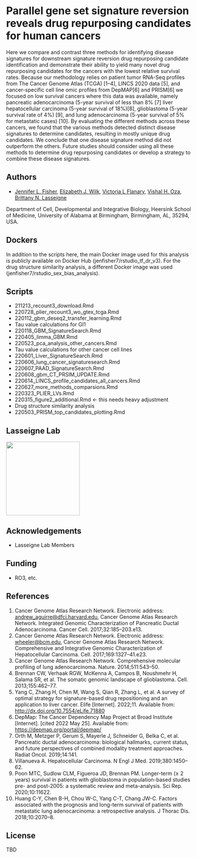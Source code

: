 
# Parallel gene set signature reversion reveals drug repurposing candidates for human cancers

Here we compare and contrast three methods for identifying disease signatures for downstream signature reversion drug repurposing candidate identification and demonstrate their ability to yield many novel drug repurposing candidates for the cancers with the lowest relative survival rates. Because our methodology relies on patient tumor RNA-Seq profiles from The Cancer Genome Atlas (TCGA) [1–4], LINCS 2020 data [5], and cancer-specific cell line omic profiles from DepMAP[6] and PRISM[6] we focused on low survival cancers where this data was available, namely pancreatic adenocarcinoma (5-year survival of less than 8% [7] liver hepatocellular carcinoma (5-year survival of 18%)[8], glioblastoma (5-year survival rate of 4%) [9], and lung adenocarcinoma (5-year survival of 5% for metastatic cases) [10]. By evaluating the different methods across these cancers, we found that the various methods detected distinct disease signatures to determine candidates, resulting in mostly unique drug candidates. We conclude that one disease signature method did not outperform the others. Future studies should consider using all these methods to determine drug repurposing candidates or develop a strategy to combine these disease signatures.


## Authors

- [Jennifer L. Fisher](https://www.github.com/JenFisher7), [Elizabeth J. Wilk](), [Victoria L Flanary](), [Vishal H. Oza](), [Brittany N. Lasseigne]()

Department of Cell, Developmental and Integrative Biology, Heersink School of Medicine, University of Alabama at Birmingham, Birmingham, AL, 35294, USA.

## Dockers
In addition to the scripts here, the main Docker image used for this analysis is publicly available on Docker Hub (jenfisher7/rstudio_tf_dr_v3). For the drug structure similarity analysis, a different Docker image was used (jenfisher7/rstudio_sex_bias_analysis).

## Scripts

- 211213_recount3_download.Rmd
- 220728_plier_recount3_wo_gtex_tcga.Rmd
- 220112_gbm_deseq2_transfer_learning.Rmd
- Tau value calculations for GI1
- 220118_GBM_SignatureSearch.Rmd
- 220405_limma_GBM.Rmd 
- 220523_pca_analysis_other_cancers.Rmd
- Tau value calculations for other cancer cell lines
- 220601_Liver_SignatureSearch.Rmd
- 220606_lung_cancer_signaturesearch.Rmd
- 220607_PAAD_SignatureSearch.Rmd
- 220608_gbm_CT_PRSIM_UPDATE.Rmd
- 220614_LINCS_profile_candidates_all_cancers.Rmd
- 220627_more_methods_comparsions.Rmd
- 220323_PLIER_LVs.Rmd
- 220315_figure2_additional.Rmd <- this needs heavy adjustment
- Drug structure similarity analysis 
- 220503_PRISM_top_candidates_plotting.Rmd



## Lasseigne Lab 
<img src="https://www.lasseigne.org/img/main/lablogo.png" width="200" height="200">


## Acknowledgements

 - Lasseigne Lab Members

## Funding

- RO3, etc. 

## References

1. Cancer Genome Atlas Research Network. Electronic address: andrew_aguirre@dfci.harvard.edu, Cancer Genome Atlas Research Network. Integrated Genomic Characterization of Pancreatic Ductal Adenocarcinoma. Cancer Cell. 2017;32:185–203.e13.
2. Cancer Genome Atlas Research Network. Electronic address: wheeler@bcm.edu, Cancer Genome Atlas Research Network. Comprehensive and Integrative Genomic Characterization of Hepatocellular Carcinoma. Cell. 2017;169:1327–41.e23.
3. Cancer Genome Atlas Research Network. Comprehensive molecular profiling of lung adenocarcinoma. Nature. 2014;511:543–50.
4. Brennan CW, Verhaak RGW, McKenna A, Campos B, Noushmehr H, Salama SR, et al. The somatic genomic landscape of glioblastoma. Cell. 2013;155:462–77.
5. Yang C, Zhang H, Chen M, Wang S, Qian R, Zhang L, et al. A survey of optimal strategy for signature-based drug repositioning and an application to liver cancer. Elife [Internet]. 2022;11. Available from: http://dx.doi.org/10.7554/eLife.71880
6. DepMap: The Cancer Dependency Map Project at Broad Institute [Internet]. [cited 2022 May 25]. Available from: https://depmap.org/portal/depmap/
7. Orth M, Metzger P, Gerum S, Mayerle J, Schneider G, Belka C, et al. Pancreatic ductal adenocarcinoma: biological hallmarks, current status, and future perspectives of combined modality treatment approaches. Radiat Oncol. 2019;14:141.
8. Villanueva A. Hepatocellular Carcinoma. N Engl J Med. 2019;380:1450–62.
9. Poon MTC, Sudlow CLM, Figueroa JD, Brennan PM. Longer-term (≥ 2 years) survival in patients with glioblastoma in population-based studies pre- and post-2005: a systematic review and meta-analysis. Sci Rep. 2020;10:11622.
10. Huang C-Y, Chen B-H, Chou W-C, Yang C-T, Chang JW-C. Factors associated with the prognosis and long-term survival of patients with metastatic lung adenocarcinoma: a retrospective analysis. J Thorac Dis. 2018;10:2070–8.



## License

TBD

